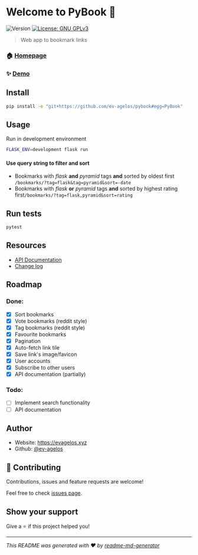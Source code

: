 # Welcome to PyBook 👋
![Version](https://img.shields.io/badge/version-0.1.2-blue.svg?cacheSeconds=2592000)
[![License: GNU GPLv3](https://img.shields.io/badge/License-MIT-yellow.svg)](LICENSE)

> Web app to bookmark links

### 🏠 [Homepage](https://github.com/ev-agelos/PyBook)

### ✨ [Demo](https://pybook.evagelos.xyz)

## Install

```sh
pip install -e "git+https://github.com/ev-agelos/pybook#egg=PyBook"
```

## Usage
Run in development environment
```sh
FLASK_ENV=development flask run
```
#### Use query string to filter and sort
* Bookmarks with _flask_ **and** _pyramid_ tags **and** sorted by oldest first `/bookmarks/?tag=flask&tag=pyramid&sort=-date`
* Bookmarks with _flask_ **or** _pyramid_ tags **and** sorted by highest rating first`/bookmarks/?tag=flask,pyramid&sort=rating`

## Run tests

```sh
pytest
```
## Resources

- [API Documentation](https://pybook.evagelos.xyz/api/v1/documentation)
- [Change log](CHANGELOG.md)

## Roadmap
### Done:
- [x] Sort bookmarks
- [x] Vote bookmarks (reddit style)
- [x] Tag bookmarks (reddit style)
- [x] Favourite bookmarks
- [x] Pagination
- [x] Auto-fetch link tile
- [x] Save link's image/favicon
- [x] User accounts
- [x] Subscribe to other users
- [x] API documentation (partially)

### Todo:
- [ ] Implement search functionality
- [ ] API documentation

## Author

* Website: https://evagelos.xyz
* Github: [@ev-agelos](https://github.com/ev-agelos)

## 🤝 Contributing

Contributions, issues and feature requests are welcome!

Feel free to check [issues page](https://github.com/ev-agelos/PyBook/issues).

## Show your support

Give a ⭐️ if this project helped you!

***
_This README was generated with ❤️ by [readme-md-generator](https://github.com/kefranabg/readme-md-generator)_
